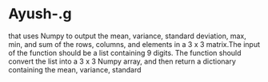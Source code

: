 # Ayush-.g
that uses Numpy to output the mean, variance, standard deviation, max, min, and sum of the rows, columns, and elements in a 3 x 3 matrix.The input of the function should be a list containing 9 digits. The function should convert the list into a 3 x 3 Numpy array, and then return a dictionary containing the mean, variance, standard 

